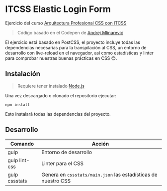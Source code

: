 # ITCSS Elastic Login Form
Ejercicio del curso [Arquitectura Profesional CSS con ITCSS](https://escuela.it/cursos/arquitectura-profesional-css-con-itcss)

> Código basado en el Codepen de [Andrej Mlinarević](http://codepen.io/andrejmlinarevic/pen/NGGdVv)

El ejercicio está basado en PostCSS, el proyecto incluye todas las dependencias necesarias para la transpilación al CSS, un entorno de desarrollo con live-reload en el navegador, así como estadísticas y linter para comprobar nuestras buenas prácticas en CSS 😊.

## Instalación
> Requiere tener instalado [Node.js](https://nodejs.org)

Una vez descargado o clonado el repositorio ejecutar:
```
npm install
```
Esto instalará todas las dependencias del proyecto.


## Desarrollo

| Comando | Acción |
|---|---|
| gulp | Entorno de desarrollo |
| gulp lint-css| Linter para el CSS |
| gulp cssstats| Genera en `cssstats/main.json` las estadísticas de nuestro CSS |
